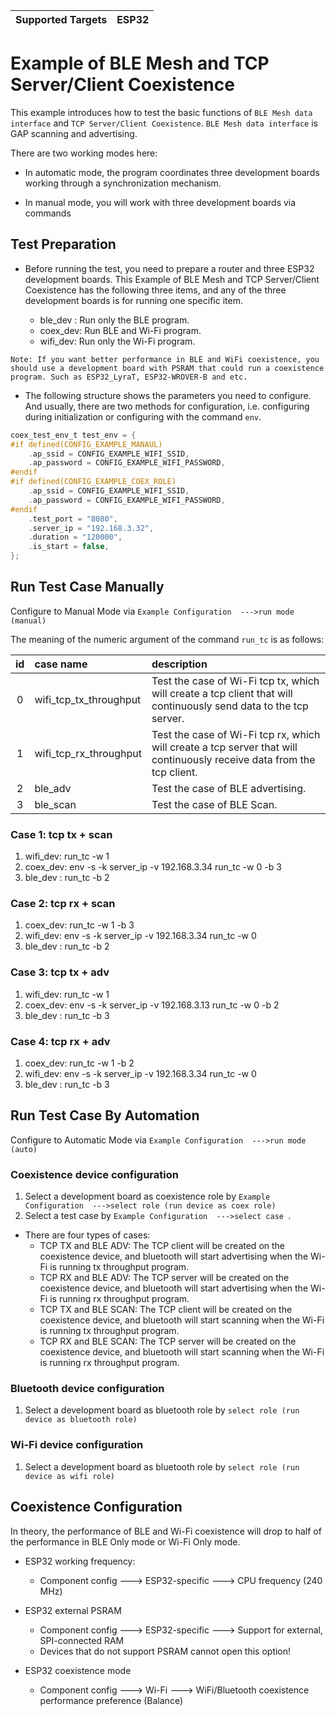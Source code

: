| Supported Targets | ESP32 |
| ----------------- | ----- |

# Example of BLE Mesh and TCP Server/Client Coexistence

This example introduces how to test the basic functions of `BLE Mesh data interface` and `TCP Server/Client Coexistence`. `BLE Mesh data interface` is GAP scanning and advertising.

There are two working modes here:

 * In automatic mode, the program coordinates three development boards working through a synchronization mechanism.

 * In manual mode, you will work with three development boards via commands


## Test Preparation

* Before running the test, you need to prepare a router and three ESP32 development boards. This Example of BLE Mesh and TCP Server/Client Coexistence has the following three items, and any of the three development boards is for running one specific item.

  * ble_dev : Run only the BLE  program.
  * coex_dev: Run BLE  and Wi-Fi program.
  * wifi_dev: Run only the Wi-Fi program.

``Note: If you want better performance in BLE and WiFi coexistence, you should use a development board with PSRAM that could run a coexistence program. Such as ESP32_LyraT, ESP32-WROVER-B and etc.`` 

* The following structure shows the parameters you need to configure. And usually, there are two methods for configuration, i.e. configuring during initialization or configuring with the command `env`.

```c
coex_test_env_t test_env = {
#if defined(CONFIG_EXAMPLE_MANAUL)
    .ap_ssid = CONFIG_EXAMPLE_WIFI_SSID,
    .ap_password = CONFIG_EXAMPLE_WIFI_PASSWORD,
#endif
#if defined(CONFIG_EXAMPLE_COEX_ROLE)
    .ap_ssid = CONFIG_EXAMPLE_WIFI_SSID,
    .ap_password = CONFIG_EXAMPLE_WIFI_PASSWORD,
#endif
    .test_port = "8080",
    .server_ip = "192.168.3.32",
    .duration = "120000",
    .is_start = false,
};
```


## Run Test Case Manually
Configure to Manual Mode via `Example Configuration  --->run mode (manual) `

The meaning of the numeric argument of the command `run_tc` is as follows:

| id | case name | description |
|:-:|:-|:-|
| 0 | wifi_tcp_tx_throughput| Test the case of Wi-Fi tcp tx, which will create a tcp client that will continuously send data to the tcp server. |
| 1 |wifi_tcp_rx_throughput| Test the case of Wi-Fi tcp rx, which will create a tcp server that will continuously receive data from the tcp client.  |
| 2 | ble_adv  | Test the case of BLE advertising. |
| 3 | ble_scan| Test the case of BLE Scan.|


###  Case 1: tcp tx + scan  
1. wifi_dev: run_tc -w 1
2. coex_dev: env -s -k server_ip -v 192.168.3.34       run_tc -w 0 -b 3
3. ble_dev : run_tc -b 2	


### Case 2: tcp rx + scan
1.  coex_dev:  run_tc -w 1 -b 3 
2.  wifi_dev:  env -s -k server_ip -v 192.168.3.34     run_tc -w 0
3.  ble_dev :  run_tc -b 2

### Case 3: tcp tx + adv
1.  wifi_dev:  run_tc -w 1
2.  coex_dev:  env -s -k server_ip -v 192.168.3.13     run_tc -w 0 -b 2 
3.  ble_dev :  run_tc -b 3


### Case 4: tcp rx + adv
1. coex_dev:  run_tc -w 1 -b 2
2. wifi_dev:  env -s -k server_ip -v 192.168.3.34       run_tc -w 0
3. ble_dev :  run_tc -b 3

## Run Test Case By Automation
Configure to Automatic Mode via `Example Configuration  --->run mode (auto) `

### Coexistence device configuration
1. Select a development board as coexistence role by `Example Configuration  --->select role (run device as coex role) `
2. Select a test case by `Example Configuration  --->select case `. 
* There are four types of cases:
    * TCP TX and BLE ADV:  The TCP client will be created on the coexistence device, and bluetooth will start advertising when the Wi-Fi is running tx throughput program.
    * TCP RX and BLE ADV:  The TCP server will be created on the coexistence device, and bluetooth will start advertising when the Wi-Fi is running rx throughput program.
    * TCP TX and BLE SCAN: The TCP client will be created on the coexistence device, and bluetooth will start scanning when the Wi-Fi is running tx throughput program.
    * TCP RX and BLE SCAN: The TCP server will be created on the coexistence device, and bluetooth will start scanning when the Wi-Fi is running rx throughput program.

### Bluetooth device configuration
1. Select a development board as bluetooth role by `select role (run device as bluetooth role) `

### Wi-Fi device configuration
1. Select a development board as bluetooth role by `select role (run device as wifi role) `


## Coexistence Configuration
In theory, the performance of BLE and Wi-Fi coexistence will drop to half of the performance in BLE Only mode or Wi-Fi Only mode.

* ESP32 working frequency:
    * Component config  --->  ESP32-specific  --->  CPU frequency (240 MHz) 

* ESP32 external PSRAM
    * Component config  --->  ESP32-specific  --->  Support for external, SPI-connected RAM
    * Devices that do not support PSRAM cannot open this option!

* ESP32 coexistence mode
    * Component config  --->  Wi-Fi  --->   WiFi/Bluetooth coexistence performance preference (Balance)
